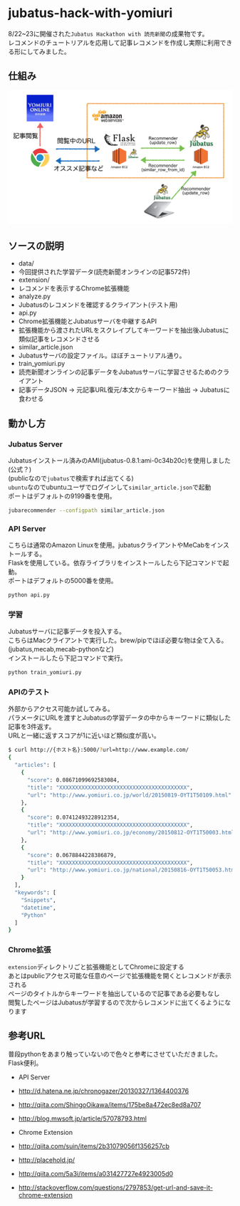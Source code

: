# jubatus-hack-with-yomiuri

8/22~23に開催された`Jubatus Hackathon with 読売新聞`の成果物です。  
レコメンドのチュートリアルを応用して記事レコメンドを作成し実際に利用できる形にしてみました。

## 仕組み

![仕組み](image.png?raw=true "image")

## ソースの説明

- data/
 - 今回提供された学習データ(読売新聞オンラインの記事572件)
- extension/
 - レコメンドを表示するChrome拡張機能
- analyze.py
 - Jubatusのレコメンドを確認するクライアント(テスト用)
- api.py
 - Chrome拡張機能とJubatusサーバを中継するAPI
 - 拡張機能から渡されたURLをスクレイプしてキーワードを抽出後Jubatusに類似記事をレコメンドさせる
- similar_article.json
 - Jubatusサーバの設定ファイル。ほぼチュートリアル通り。
- train_yomiuri.py
 - 読売新聞オンラインの記事データをJubatusサーバに学習させるためのクライアント
 - 記事データJSON -> 元記事URL復元/本文からキーワード抽出 -> Jubatusに食わせる

## 動かし方

### Jubatus Server

Jubatusインストール済みのAMI(jubatus-0.8.1:ami-0c34b20c)を使用しました(公式？)  
(publicなので`jubatus`で検索すれば出てくる)  
`ubuntu`なのでubuntuユーザでログインして`similar_article.json`で起動  
ポートはデフォルトの9199番を使用。

```bash
jubarecommender --configpath similar_article.json
```

### API Server

こちらは通常のAmazon Linuxを使用。jubatusクライアントやMeCabをインストールする。  
Flaskを使用している。依存ライブラリをインストールしたら下記コマンドで起動。  
ポートはデフォルトの5000番を使用。

```bash
python api.py
```

### 学習

Jubatusサーバに記事データを投入する。  
こちらはMacクライアントで実行した。brew/pipでほぼ必要な物は全て入る。  
(jubatus,mecab,mecab-pythonなど)  
インストールしたら下記コマンドで実行。

```bash
python train_yomiuri.py
```

### APIのテスト

外部からアクセス可能か試してみる。  
パラメータにURLを渡すとJubatusの学習データの中からキーワードに類似した記事を3件返す。  
URLと一緒に返すスコアが1に近いほど類似度が高い。

```bash
$ curl http://{ホスト名}:5000/?url=http://www.example.com/
{
  "articles": [
    {
      "score": 0.08671099692583084,
      "title": "XXXXXXXXXXXXXXXXXXXXXXXXXXXXXXXXXXXXXXXX",
      "url": "http://www.yomiuri.co.jp/world/20150819-OYT1T50109.html"
    },
    {
      "score": 0.07412493228912354,
      "title": "XXXXXXXXXXXXXXXXXXXXXXXXXXXXXXXXXXXXXXXX",
      "url": "http://www.yomiuri.co.jp/economy/20150812-OYT1T50003.html"
    },
    {
      "score": 0.0678844228386879,
      "title": "XXXXXXXXXXXXXXXXXXXXXXXXXXXXXXXXXXXXXXXX",
      "url": "http://www.yomiuri.co.jp/national/20150816-OYT1T50053.html"
    }
  ],
  "keywords": [
    "Snippets",
    "datetime",
    "Python"
  ]
}
```

### Chrome拡張

`extension`ディレクトリごと拡張機能としてChromeに設定する  
あとはpublicアクセス可能な任意のページで拡張機能を開くとレコメンドが表示される  
ページのタイトルからキーワードを抽出しているので記事である必要もなし  
閲覧したページはJubatusが学習するので次からレコメンドに出てくるようになります

## 参考URL

普段pythonをあまり触っていないので色々と参考にさせていただきました。Flask便利。

- API Server
 - http://d.hatena.ne.jp/chronogazer/20130327/1364400376
 - http://qiita.com/ShingoOikawa/items/175be8a472ec8ed8a707
 - http://blog.mwsoft.jp/article/57078793.html

- Chrome Extension
 - http://qiita.com/suin/items/2b31079056f1356257cb
 - http://placehold.jp/
 - http://qiita.com/5a3i/items/a031427727e4923005d0
 - http://stackoverflow.com/questions/2797853/get-url-and-save-it-chrome-extension
